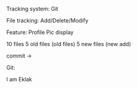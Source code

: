 Tracking system:
Git

File tracking:
Add/Delete/Modify

Feature: Profile Pic display

10 files
5 old files (old files)
5 new files (new add)

commit ->

Git:

I am Eklak
